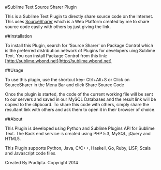 #Sublime Text Source Sharer Plugin

This is a Sublime Text Plugin to directly share source code on the Internet. This uses [SourceSharer](http://www.sourcesharer.hol.es) which is a Web Platform created by me to share source code easily with others by just giving the link.


##Installation

To install this Plugin, search for 'Source Sharer' on Package Control which is the preferred distribution network of Plugins for developers uing Sublime Text. You can install Package Control from this link: [http://sublime.wbond.net](http://sublime.wbond.net)

##Usage

To use this plugin, use the shortcut key- Ctrl+Alt+S or Click on SourceSharer in the Menu Bar and click Share Source Code

Once the plugin is started, the code of the current working file will be sent to our servers and saved in our MySQL Databases and the result link will be copied to the clipboard. To share this code with others, simply share the resultant link with others and ask them to open it in their browser of choice.

##About

This Plugin is developed using Python and Sublime Plugins API for Sublime Text. The Back end service is created using PHP 5.3, MySQL, jQuery and HTML5.

This Plugin supports Python, Java, C/C++, Haskell, Go, Ruby, LISP, Scala and Javascript code files.

Created By Pradipta. Copyright 2014

